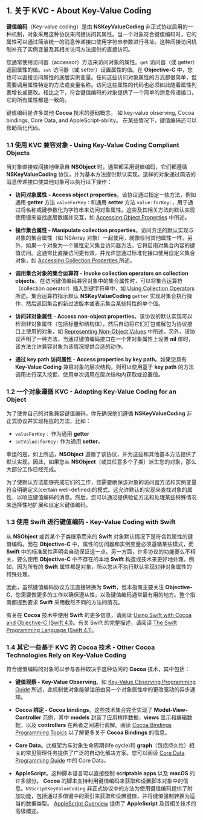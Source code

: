 ## 1. 关于 KVC - About Key-Value Coding

**键值编码**（Key-value coding）是由 **NSKeyValueCoding** 非正式协议启用的一种机制，对象采用这种协议来间接访问其属性。当一个对象符合键值编码时，它的属性可以通过简洁统一的消息传递接口使用字符串参数进行寻址。这种间接访问机制补充了实例变量及其相关访问方法提供的直接访问。

您通常使用访问器（accessor）方法来访问对象的属性。`get` 访问器（或 getter）返回属性的值。`set` 访问器（或 setter）设置属性的值。在 **Objective-C** 中，您也可以直接访问属性的底层实例变量。任何这些访问对象属性的方式都很简单，但需要调用属性特定的方法或变量名称。访问这些属性的代码也必须如此随着属性列表增长或更改。相比之下，符合键值编码的对象提供了一个简单的消息传递接口，它的所有属性都是一致的。

键值编码是许多其他 **Cocoa** 技术的基础概念， 如 key-value observing, Cocoa bindings, Core Data, and AppleScript-ability。 在某些情况下，键值编码还可以帮助简化代码。

### 1.1 使用 KVC 兼容对象 - Using Key-Value Coding Compliant Objects

当对象直接或间接地继承自 **NSObject** 时，通常都采用键值编码，它们都遵循 **NSKeyValueCoding** 协议，并为基本方法提供默认实现。这样的对象通过简洁的消息传递接口使其他对象可以执行以下操作：

* **访问对象属性 - Access object properties**。该协议通过指定一些方法，例如通用 **getter** 方法 `valueForKey：`和通用 **setter** 方法 `value:forKey:`，用于通过将名称或键参数化为字符串来访问对象属性。这些及其相关方法的默认实现使用键来查找底层数据并交互，如 [Accessing Object Properties](https://developer.apple.com/library/content/documentation/Cocoa/Conceptual/KeyValueCoding/BasicPrinciples.html#//apple_ref/doc/uid/20002170-BAJEAIEE) 中所述。

* **操作集合属性 - Manipulate collection properties**。访问方法的默认实现与对象的集合属性（如 NSArray 对象）一起使用，就像任何其他属性一样。另外，如果一个对象为一个属性定义集合访问器方法，它将启用对集合内容的键值访问。这通常比直接访问更有效，并允许您通过标准化接口使用自定义集合对象，如 [Accessing Collection Properties.](https://developer.apple.com/library/content/documentation/Cocoa/Conceptual/KeyValueCoding/AccessingCollectionProperties.html#//apple_ref/doc/uid/10000107i-CH4-SW1)所述。

* **调用集合对象的集合运算符 - Invoke collection operators on collection objects**。在访问键值编码兼容对象中的集合属性时，可以将集合运算符（collection operator）插入到键字符串中，如 [Using Collection Operators](https://developer.apple.com/library/content/documentation/Cocoa/Conceptual/KeyValueCoding/CollectionOperators.html#//apple_ref/doc/uid/20002176-BAJEAIEE) 所述。集合运算符指示默认 **NSKeyValueCoding** `getter` 实现对集合执行操作，然后返回集合的新过滤版本或表示集合某些特性的单个值。

* **访问非对象属性 - Access non-object properties**。该协议的默认实现可以检测非对象属性（包括标量和结构体），然后自动将它们打包或解包为协议接口上使用的对象，如 [Representing Non-Object Values](https://developer.apple.com/library/content/documentation/Cocoa/Conceptual/KeyValueCoding/DataTypes.html#//apple_ref/doc/uid/20002171-BAJEAIEE) 中所述。另外，该协议声明了一种方法，当通过键值编码接口在一个非对象属性上设置 **nil** 值时，该方法允许兼容对象为该情况提供合适的动作。

* **通过 key path 访问属性 - Access properties by key path**。如果您具有 **Key-Value Coding** 兼容对象的层次结构，则可以使用基于 **key path** 的方法调用进行深入挖掘，使用单次调用在层次结构内获取或设置值。

### 1.2 一个对象遵循 KVC - Adopting Key-Value Coding for an Object

为了使你自己的对象兼容键值编码，你先确保他们遵循 **NSKeyValueCoding** 非正式协议并实现相应的方法，比如：

-  `valueForKey：` 作为通用 **getter** 
-  `setValue:forKey:` 作为通用 **setter**。

幸运的是，如上所述，**NSObject** 遵循了该协议，并为这些和其他基本方法提供了默认实现。因此，如果您从 **NSObject**（或其任意多个子类）派生您的对象，那么大部分工作已经完成。

为了使默认方法能够完成它们的工作，您需要确保该对象的访问器方法和实例变量符合明确定义(certain well-defined)的模式。这允许默认的实现来查找对象的属性，以响应键值编码的消息。然后，您可以通过提供验证方法和处理某些特殊情况来选择性地扩展和自定义键值编码。

### 1.3 使用 Swift 进行键值编码 - Key-Value Coding with Swift
从 **NSObject** 或其某个子类继承而来的 **Swift** 对象默认情况下是符合其属性的键值编码。而在 **Objective-C** 中，属性的访问器和实例变量必须遵循某些模式，而 **Swift** 中的标准属性声明会自动保证这一点。另一方面，许多协议的功能要么不相关，要么使用 **Objective-C** 中不存在的本地 **Swift** 构造或技术来更好地处理。例如，因为所有的 **Swift** 属性都是对象，所以您从不执行默认实现对非对象属性的特殊处理。

因此，虽然键值编码协议方法直接转换为 **Swift**，但本指南主要关注 **Objective-C**，您需要做更多的工作以确保遵从性，以及键值编码通常最有用的地方。整个指南都提到要求 **Swift** 采用截然不同的方法的情况。

有关在 **Cocoa** 技术中使用 **Swift** 的更多信息，请阅读 [Using Swift with Cocoa and Objective-C (Swift 4.1)](https://developer.apple.com/library/content/documentation/Swift/Conceptual/BuildingCocoaApps/index.html#//apple_ref/doc/uid/TP40014216)。有关 Swift 的完整描述，请阅读 [The Swift Programming Language (Swift 4.1)](https://developer.apple.com/library/content/documentation/Swift/Conceptual/Swift_Programming_Language/index.html#//apple_ref/doc/uid/TP40014097)。

### 1.4 其它一些基于 KVC 的 Cocoa 技术 - Other Cocoa Technologies Rely on Key-Value Coding 

符合键值编码的对象可以参与各种取决于这种访问的 **Cocoa** 技术，其中包括：

* **键值观察 - Key-Value Observing**。如 [Key-Value Observing Programming Guide](https://developer.apple.com/library/content/documentation/Cocoa/Conceptual/KeyValueObserving/KeyValueObserving.html#//apple_ref/doc/uid/10000177i) 所述，此机制使对象能够注册由另一个对象属性中的更改驱动的异步通知。

* **Cocoa 绑定 - Cocoa bindings**。这些技术集合完全实现了 **Model-View-Controller** 范例，其中 **models** 封装了应用程序数据，**views** 显示和编辑数据，以及 **controllers** 在两者之间进行调解。阅读 [Cocoa Bindings Programming Topics](https://developer.apple.com/library/content/documentation/Cocoa/Conceptual/CoreData/index.html#//apple_ref/doc/uid/TP40001075) 以了解更多关于 **Cocoa Bindings** 的信息。

* **Core Data**。此框架为与对象生命周期(life cycle)和 **graph**（包括持久性）相关的常见管理任务提供了广泛的自动化解决方案。您可以阅读 [Core Data Programming Guide](https://developer.apple.com/library/content/documentation/Cocoa/Conceptual/CoreData/index.html#//apple_ref/doc/uid/TP40001075) 中的 Core Data。

* **AppleScript**。这种脚本语言可以直接控制 **scriptable apps** 以及 **macOS** 的许多部分。 **Cocoa** 的脚本支持利用键值编码来获取和设置脚本对象中的信息。`NSScriptKeyValueCoding` 非正式协议中的方法为使用键值编码提供了附加功能，包括通过多值键中的索引来获取和设置键值，并将键值强制转换为适当的数据类型。 [AppleScript Overview](https://developer.apple.com/library/content/documentation/AppleScript/Conceptual/AppleScriptX/AppleScriptX.html#//apple_ref/doc/uid/10000156i) 提供了 **AppleScript** 及其相关技术的高级概述。
